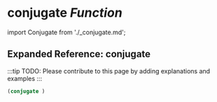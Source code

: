 # **conjugate** *Function*

import Conjugate from './_conjugate.md';

<Conjugate />

## Expanded Reference: conjugate

:::tip
TODO: Please contribute to this page by adding explanations and examples
:::

```lisp
(conjugate )
```
